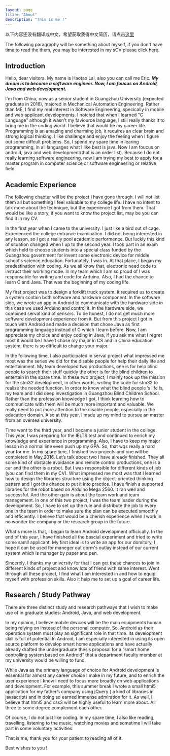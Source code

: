 ```yaml
---
layout: page
title: "About"
description: "This is me !"
---
```

以下内容还没有翻译成中文，希望获取我得中文简历，请点击[这里]({{site.url}}/documents/cv_chinese.pdf)

The following paragraphy will be something about myself, if you don't have time to read the them, you may be interested in my sCV please click [here]({{site.url}}/documents/cv_english.pdf).

## Introduction

Hello, dear visitors. My name is Haotao Lai, also you can call me Eric. ***My dream is to become a software engineer. Now, I am foucus on Android, Java and web development.***

I'm from China, now as a senior student in Guangzhou University (expected graduate in 2016), majored in Mechanical Automation Engineering. Rather than ME, I find my real interest in Software Engineering, specically in mobile and web applicant developments. I notcied that when I learned "C Language" although it wasn't my faviource language, I still really thanks it to bring me in the coding world. I believe that would be my career life. Programming is an amazing and charming job, it requires an clear brain and strong logical thinking. I like challenge and enjoy the feeling when I figure out some diffcult problems. So, I spend my spare time in learing programming, in all languages what I like best is java. Now I am foucus on android, java and web development(that is an order list). Because I do not really learning software engineering, now I am trying my best to apply for a master program in computer science or software engineering or relative field.

## Academic Experience

The following chapter will be the project I have gone through. I will not list them all but something I feel valuable to my college life. I have no intent to talk more about the technique, but the experience I got from them. That would be like a story, if you want to know the project list, may be you can find it in my CV.

In the first year when I came to the university. I just like a bird out of cage. Experienced the college entrance examination. I did not being interested in any lesson, so I got a really pool academic performence. But luckly this kind of situation changed when I up to the second year. I took part in an exam which held to choose students into a special class funded by the Guangzhou government for invent some electronic device for middle school's science education. Fortunately, I was in. At that place, I began my predestination with coding. As we all know that, electronic need code to instruct their working mode. In my team which I am so proud of I was responsable for writing and code for Arduino. Also, I had the chance to learn C and Java. That was the beginning of my coding life.

My first project was to design a forklift truck system. It required us to create a system contain both software and hardware component. In the software side, we wrote an app in Android to communicate with the hardware side in this case we used  Arduino and control it. In the hardware side, we combined  serval kind of sensors. To be honest, I do not get much more software development experience from it. But from this project I got in touch with Android and made a decision that chose Java as first programming language instead of C which I learn before. Now, I am appreciate my choice and enjoy coding in Java, if you ask me what I regret most it would be I have’t chose my major in CS and in China education system, there is so difficult to change your major.

In the following time, I also participated in serval project what impressed me most was the series we did for the disable people for help their daily life and entertainment. My team developed two productions, one is for help blind people to search their stuff quickly the other is for the blind children to entertain in the spare time. In these two project, I mainly took up the mission for the stm32 development, in other words, writing the code for stm32 to realize the needed function. In order to know what the blind people ’s life is, my team and I did deep investigation in Guangzhou Blind Children School. Rather than the profession knowledge I got,  I think learning how to communicate with them will be much more important and valuable. We really need to put more attention to the disable people, especially  in the education domain. Also at this year, I made up my mind to pursue an master from an oversea university.

Time went to the third year, and I became a junior student in the college. This year, I was preparing for the IELTS test and continued to enrich my knowledge and experience in programming. Also, I have to keep my major lesson in a normal line even push up my GPA. So, that wqs really a hard year for me. In my spare time, I finished two projects and one will be completed in May,2016. Let’s talk about two I have already finished. They all some kind of obstacle avoidance and remote control productions, one is a car and the other is a robot. But I was responsible for different kinds of job (you can find them in my CV). What impressed me most was that I learned how to design the libraries structure using the object-oriented thinking pattern and I got the chance to put it into practice. I have finish a supported libraries for the robot based on Arduino Mega 2560. It ran well and successful.  And the other gain is about the team work and team management. In one of this two project, I was the team leader during the development. So, I have to set up the rule and distribute the job to every one in the team in order to make sure the plan can be executed  smoothly and efficiently. I believe that would be a cherish experience when I work in no wonder the company or the research group in the future.

What's more is that, I began to learn Android development officically. In the end of this year, I have finished all the bascial experiment and tried to write some samll applicant. My first ideal is to write an app for our domitory, I hope it can be used for maneger out dorm's outlay instead of our current system which is manager by paper and pen.

Sincerely, I thanks my university for that I can get these chances to join in different kinds of project and know lots of friend with same interest. Went through all these project, I find what I am interested in and how to equip myself with profession skills. Also it help me to  set up a goal of career life.

## Research / Study Pathway

There are three distinct study and research pathways that I wish to make use of in graduate studies: Android, Java, and web development.

In my opinion, I believe mobile devices will be the main equipments human being relying on instead of the personal computer. So, Android as their operation system must play an significant role in that time. Its development skill is full of  potential.In Android, I am especially interested in using its open source platform to develop smart home applications and have actually already drafted the undergraduate thesis proposal for a “smart home controlling system based on Android” that a department faculty member at my university would be willing to fund.

While Java as the primary language of choice for Android development is essential for almost any career choice I make in my future, and to enrich the user experience I know I need to focus more broadly on web applications and development. For example, this summer break I wrote a small html5 application for my father’s company using jQuery ( a kind of libraries in javascript) and in doing so earned immense admiration for it. As well, I believe that html5 and css3 will be highly useful to learn more about. All three to some degree complement each other.


Of course, I do not just like coding. In my spare time, I also like reading, travelling, listening to the music, watching movies and sometime I will take part in some voluntary activities.

That is me, thank you for your patient to reading all of it.

Best wishes to you !